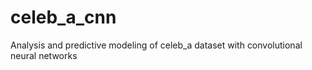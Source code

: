 # celeb_a_cnn
Analysis and predictive modeling of celeb_a dataset with convolutional neural networks
